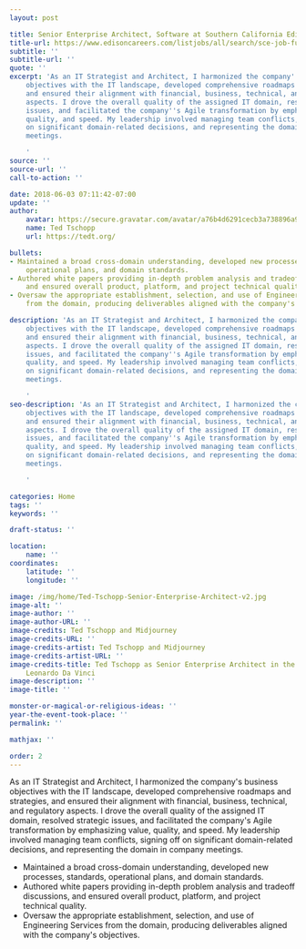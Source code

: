 ```yaml
---
layout: post

title: Senior Enterprise Architect, Software at Southern California Edison
title-url: https://www.edisoncareers.com/listjobs/all/search/sce-job-function/information-technology/
subtitle: ''
subtitle-url: ''
quote: ''
excerpt: 'As an IT Strategist and Architect, I harmonized the company''s business
    objectives with the IT landscape, developed comprehensive roadmaps and strategies,
    and ensured their alignment with financial, business, technical, and regulatory
    aspects. I drove the overall quality of the assigned IT domain, resolved strategic
    issues, and facilitated the company''s Agile transformation by emphasizing value,
    quality, and speed. My leadership involved managing team conflicts, signing off
    on significant domain-related decisions, and representing the domain in company
    meetings.

    '
source: ''
source-url: ''
call-to-action: ''

date: 2018-06-03 07:11:42-07:00
update: ''
author:
    avatar: https://secure.gravatar.com/avatar/a76b4d6291cecb3a738896a971bfb903?s=512&d=mp&r=g
    name: Ted Tschopp
    url: https://tedt.org/

bullets:
- Maintained a broad cross-domain understanding, developed new processes, standards,
    operational plans, and domain standards.
- Authored white papers providing in-depth problem analysis and tradeoff discussions,
    and ensured overall product, platform, and project technical quality.
- Oversaw the appropriate establishment, selection, and use of Engineering Services
    from the domain, producing deliverables aligned with the company's objectives.

description: 'As an IT Strategist and Architect, I harmonized the company''s business
    objectives with the IT landscape, developed comprehensive roadmaps and strategies,
    and ensured their alignment with financial, business, technical, and regulatory
    aspects. I drove the overall quality of the assigned IT domain, resolved strategic
    issues, and facilitated the company''s Agile transformation by emphasizing value,
    quality, and speed. My leadership involved managing team conflicts, signing off
    on significant domain-related decisions, and representing the domain in company
    meetings.

    '
seo-description: 'As an IT Strategist and Architect, I harmonized the company''s business
    objectives with the IT landscape, developed comprehensive roadmaps and strategies,
    and ensured their alignment with financial, business, technical, and regulatory
    aspects. I drove the overall quality of the assigned IT domain, resolved strategic
    issues, and facilitated the company''s Agile transformation by emphasizing value,
    quality, and speed. My leadership involved managing team conflicts, signing off
    on significant domain-related decisions, and representing the domain in company
    meetings.

    '

categories: Home
tags: ''
keywords: ''

draft-status: ''

location:
    name: ''
coordinates:
    latitude: ''
    longitude: ''

image: /img/home/Ted-Tschopp-Senior-Enterprise-Architect-v2.jpg
image-alt: ''
image-author: ''
image-author-URL: ''
image-credits: Ted Tschopp and Midjourney
image-credits-URL: ''
image-credits-artist: Ted Tschopp and Midjourney
image-credits-artist-URL: ''
image-credits-title: Ted Tschopp as Senior Enterprise Architect in the Aesthetic of
    Leonardo Da Vinci
image-description: ''
image-title: ''

monster-or-magical-or-religious-ideas: ''
year-the-event-took-place: ''
permalink: ''

mathjax: ''

order: 2
---
```


As an IT Strategist and Architect, I harmonized the company's business objectives with the IT landscape, developed comprehensive roadmaps and strategies, and ensured their alignment with financial, business, technical, and regulatory aspects. I drove the overall quality of the assigned IT domain, resolved strategic issues, and facilitated the company's Agile transformation by emphasizing value, quality, and speed. My leadership involved managing team conflicts, signing off on significant domain-related decisions, and representing the domain in company meetings.

- Maintained a broad cross-domain understanding, developed new processes, standards, operational plans, and domain standards.
- Authored white papers providing in-depth problem analysis and tradeoff discussions, and ensured overall product, platform, and project technical quality.
- Oversaw the appropriate establishment, selection, and use of Engineering Services from the domain, producing deliverables aligned with the company's objectives.